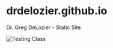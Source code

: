 # drdelozier.github.io
Dr. Greg DeLozier - Static Site

![Testing Class](http://www.drdelozier.net/testing)
